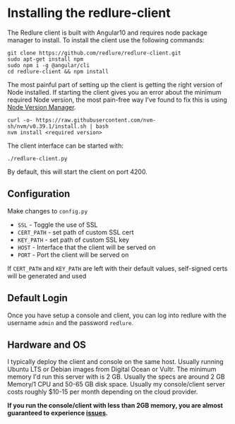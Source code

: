 # Installing the redlure-client
The Redlure client is built with Angular10 and requires node package manager to install. To install the client use the following commands:
```shell
git clone https://github.com/redlure/redlure-client.git
sudo apt-get install npm
sudo npm i -g @angular/cli
cd redlure-client && npm install
```

The most painful part of setting up the client is getting the right version of Node installed. If starting the client gives you an error about the minimum required Node version, the most pain-free way I've found to fix this is using [Node Version Manager](https://github.com/nvm-sh/nvm).
```shell
curl -o- https://raw.githubusercontent.com/nvm-sh/nvm/v0.39.1/install.sh | bash
nvm install <required version>
```

The client interface can be started with:
```shell
./redlure-client.py
```
By default, this will start the client on port 4200.

## Configuration
Make changes to `config.py`
* `SSL` - Toggle the use of SSL
* `CERT_PATH` - set path of custom SSL cert 
* `KEY_PATH` - set path of custom SSL key
* `HOST` - Interface that the client will be served on
* `PORT` - Port the client will be served on

If `CERT_PATH` and `KEY_PATH` are left with their default values, self-signed certs will be generated and used

## Default Login
Once you have setup a console and client, you can log into redlure with the username `admin` and the password `redlure`.

## Hardware and OS
I typically deploy the client and console on the same host. Usually running Ubuntu LTS or Debian images from Digital Ocean or Vultr. The minimum memory I'd run this server with is 2 GB. Usually the specs are around 2 GB Memory/1 CPU and 50-65 GB disk space. Usually my console/client server costs roughly $10-15 per month depending on the cloud provider.

__If you run the console/client with less than 2GB memory, you are almost guaranteed to experience [issues](https://github.com/redlure/redlure-console/issues/10).__ 